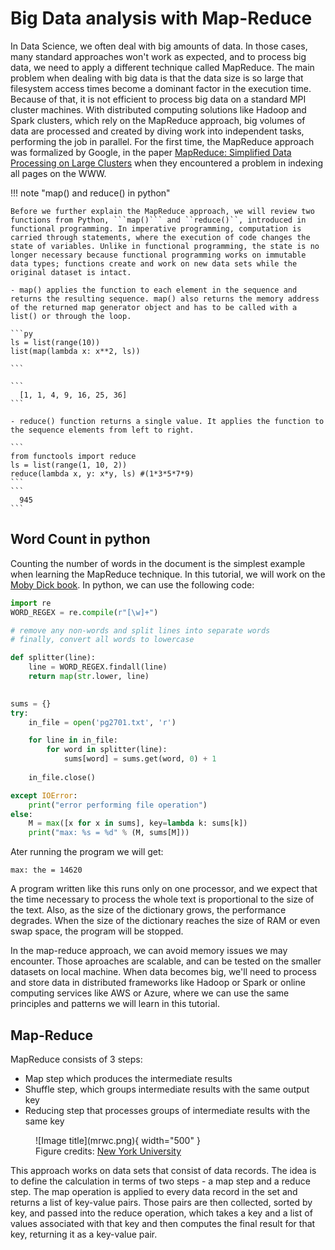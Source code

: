 # Big Data analysis with Map-Reduce

In Data Science, we often deal with big amounts of data. In those cases, many standard approaches won't work as expected, and to process big data, we need to apply a different technique called MapReduce. The main problem when dealing with big data is that the data size is so large that filesystem access times become a dominant factor in the execution time. Because of that, it is not efficient to process big data on a standard MPI cluster machines. With distributed computing solutions  like Hadoop and Spark clusters, which rely on the MapReduce approach, big volumes of data are processed and created by diving work into independent tasks, performing the job in parallel. For the first time, the MapReduce approach was formalized by Google, in the paper [MapReduce: Simplified Data Processing on Large Clusters](https://static.googleusercontent.com/media/research.google.com/en//archive/mapreduce-osdi04.pdf) when they encountered a problem in indexing all pages on the WWW. 

!!! note "map() and reduce() in python"

    Before we further explain the MapReduce approach, we will review two functions from Python, ```map()``` and ``reduce()``, introduced in functional programming. In imperative programming, computation is carried through statements, where the execution of code changes the state of variables. Unlike in functional programming, the state is no longer necessary because functional programming works on immutable data types; functions create and work on new data sets while the original dataset is intact. 

    - map() applies the function to each element in the sequence and returns the resulting sequence. map() also returns the memory address of the returned map generator object and has to be called with a list() or through the loop. 

    ```py 
    ls = list(range(10))
    list(map(lambda x: x**2, ls))

    ```

    ```
      [1, 1, 4, 9, 16, 25, 36]
    ```

    - reduce() function returns a single value. It applies the function to the sequence elements from left to right. 

    ```
    from functools import reduce
    ls = list(range(1, 10, 2))
    reduce(lambda x, y: x*y, ls) #(1*3*5*7*9)
    ```
    ```
      945
    ```


## Word Count in python

Counting the number of words in the document is the simplest example when learning the MapReduce technique. In this tutorial, we will work on the [Moby Dick book](https://nyu-cds.github.io/python-bigdata/files/pg2701.txt). In python, we can use the following code:

```py title="word_count.py"
import re
WORD_REGEX = re.compile(r"[\w]+")

# remove any non-words and split lines into separate words
# finally, convert all words to lowercase

def splitter(line):
    line = WORD_REGEX.findall(line)
    return map(str.lower, line)

    
sums = {}
try:
    in_file = open('pg2701.txt', 'r')

    for line in in_file:
        for word in splitter(line):
            sums[word] = sums.get(word, 0) + 1
                 
    in_file.close()

except IOError:
    print("error performing file operation")
else:
    M = max([x for x in sums], key=lambda k: sums[k])
    print("max: %s = %d" % (M, sums[M]))

```
Ater running the program we will get:

```max: the = 14620```

A program written like this runs only on one processor, and we expect that the time necessary to process the whole text is proportional to the size of the text. Also, as the size of the dictionary grows, the performance degrades. When the size of the dictionary reaches the size of RAM or even swap space, the program will be stopped.  

In the map-reduce approach, we can avoid memory issues we may encounter.  Those aproaches are scalable, and can be tested on the smaller datasets on local machine. When data becomes big, we'll need to process and store data in distributed frameworks like Hadoop or  Spark or online computing services like AWS or Azure, where we can use the same principles and patterns we will learn in this tutorial. 

## Map-Reduce

MapReduce consists of 3 steps:

- Map step which produces the intermediate results
- Shuffle step, which groups intermediate results with the same output key
- Reducing step that processes groups of intermediate results with the same key

<figure markdown>
![Image title](mrwc.png){ width="500" }
<figcaption> Figure credits:  <a href="https://nyu-cds.github.io/python-bigdata/02-mapreduce/">New York University</a> </figcaption>
</figure>

This approach works on data sets that consist of data records. The idea is to define the calculation in terms of two steps - a map step and a reduce step. The map operation is applied to every data record in the set and returns a list of key-value pairs. Those pairs are then collected, sorted by key, and passed into the reduce operation, which takes a key and a list of values associated with that key and then computes the final result for that key, returning it as a key-value pair.